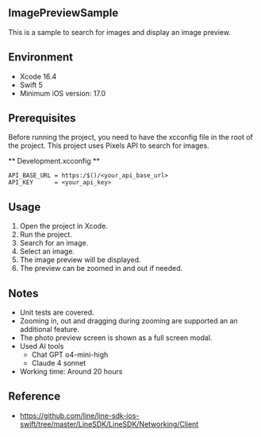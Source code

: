 ImagePreviewSample
---
This is a sample to search for images and display an image preview.

## Environment
- Xcode 16.4
- Swift 5
- Minimum iOS version: 17.0

## Prerequisites
Before running the project, you need to have the xcconfig file in the root of the project. This project uses Pixels API to search for images.

** Development.xcconfig **
```
API_BASE_URL = https:/$()/<your_api_base_url>
API_KEY      = <your_api_key>
```

## Usage
1. Open the project in Xcode.
2. Run the project.
3. Search for an image.
4. Select an image.
5. The image preview will be displayed.
6. The preview can be zoomed in and out if needed.

## Notes
- Unit tests are covered.
- Zooming in, out and dragging during zooming are supported an an additional feature.
- The photo preview screen is shown as a full screen modal.
- Used AI tools
    - Chat GPT o4-mini-high
    - Claude 4 sonnet
- Working time: Around 20 hours

## Reference
- https://github.com/line/line-sdk-ios-swift/tree/master/LineSDK/LineSDK/Networking/Client